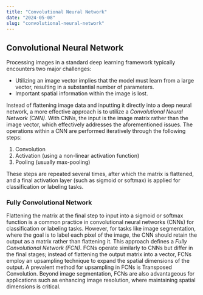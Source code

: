 ```yaml
---
title: "Convolutional Neural Network"
date: "2024-05-08"
slug: "convolutional-neural-network"
---
```


## Convolutional Neural Network

Processing images in a standard deep learning framework typically encounters two major challenges:

- Utilizing an image vector implies that the model must learn from a large vector, resulting in a substantial number of parameters.
- Important spatial information within the image is lost.

Instead of flattening image data and inputting it directly into a deep neural network, a more effective approach is to utilize a  *Convolutional Neural Network (CNN)*. With CNNs, the input is the image matrix rather than the image vector, which effectively addresses the aforementioned issues. The operations within a CNN are performed iteratively through the following steps:

1. Convolution
2. Activation (using a non-linear activation function)
3. Pooling (usually max-pooling)

These steps are repeated several times, after which the matrix is flattened, and a final activation layer (such as sigmoid or softmax) is applied for classification or labeling tasks.

### Fully Convolutional Network

Flattening the matrix at the final step to input into a sigmoid or softmax function is a common practice in convolutional neural networks (CNNs) for classification or labeling tasks. However, for tasks like image segmentation, where the goal is to label each pixel of the image, the CNN should retain the output as a matrix rather than flattening it. This approach defines a *Fully Convolutional Network (FCN)*. FCNs operate similarly to CNNs but differ in the final stages; instead of flattening the output matrix into a vector, FCNs employ an upsampling technique to expand the spatial dimensions of the output. A prevalent method for upsampling in FCNs is Transposed Convolution. Beyond image segmentation, FCNs are also advantageous for applications such as enhancing image resolution, where maintaining spatial dimensions is critical.